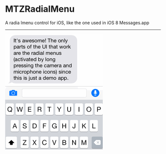 # MTZRadialMenu

A radia lmenu control for iOS, like the one used in iOS 8 Messages.app

----

![Example](Example.gif)
